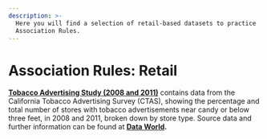 ```yaml
---
description: >-
  Here you will find a selection of retail-based datasets to practice
  Association Rules.
---
```


# Association Rules: Retail

[**Tobacco Advertising Study \(2008 and 2011\)**](https://github.com/DecodedCo/datastore/raw/master/data/Tobacco_Advertising_Study__2008_2011.csv.zip) contains data from the California Tobacco Advertising Survey \(CTAS\), showing the percentage and total number of stores with tobacco advertisements near candy or below three feet, in 2008 and 2011, broken down by store type. Source data and further information can be found at [**Data World**](https://data.world/chhs/tobacco-advertising-study)**.**

